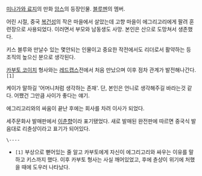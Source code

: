 [미나가와 료지](%EB%AF%B8%EB%82%98%EA%B0%80%EC%99%80%20%EB%A3%8C%EC%A7%80.md)의 만화
[암스](%EC%95%94%EC%8A%A4.md)의 등장인물.
[블루멘](%EB%B8%94%EB%A3%A8%EB%A9%98.md)의 멤버.

어린 시절, 중국 [복건성](%ED%91%B8%EC%A0%A0%20%EC%84%B1%28%EC%A4%91%ED%99%94%EC%9D%B8%EB%AF%BC%EA%B3%B5%ED%99%94%EA%B5%AD%29.md)의 작은 마을에서 살았는데 고향 마을이 에그리고리에게 팔려
훈련장으로 사용되었다. 이러면서 부모와 남동생도 사망. 본인은 산으로 도망쳐서 생존했다.

키스 블루와 만날수 있는 몇안되는 인물이고 중요한 작전에서도 리더로서 활약하는 등 조직의 높으신 분으로 생각된다.

[카부토 코이치](%EC%B9%B4%EB%B6%80%ED%86%A0%20%EC%BD%94%EC%9D%B4%EC%B9%98.md)
형사와는 [레드캡스](%EB%A0%88%EB%93%9C%EC%BA%A1%EC%8A%A4.md)전에서 처음 만났으며 이후 점차 관계가
발전해나간다.`[1]`

케이가 말하길 '어머니처럼 생각하는 존재'. 단, 본인은 언니로 생각해주길 바라는것 같다. 어쨌건 그만큼 사이가 좋다는 얘기.

에그리고리와의 싸움이 끝난 후에는 회사를 차려 이사가 되었다.

세주문화사 발매판에서 [이춘향](%EC%9D%B4%EC%B6%98%ED%96%A5.md)이라 표기됐었다. 새로 발매된 완전판에 따르면
중국식 발음대로 리츈샹이라고 표기가 되어있다.

`\----`

  * `[1]` 부상으로 뻗어있는 줄 알고 카부토에게 자신이 에그리고리와 싸우는 이유를 말하고 키스까지 했다. 이후 카부토 형사는 사실 깨어있었고, 후에 츈샹이 위기에 처했을 때에 도우러 나타났다.

